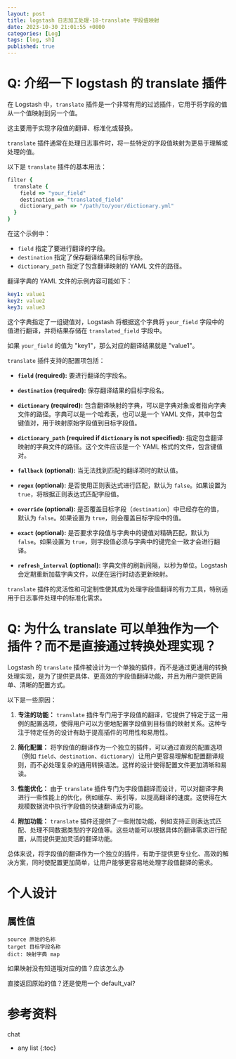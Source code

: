 ```yaml
---
layout: post
title: logstash 日志加工处理-18-translate 字段值映射
date: 2023-10-30 21:01:55 +0800
categories: [Log]
tags: [log, sh]
published: true
---
```



# Q: 介绍一下 logstash 的 translate 插件

在 Logstash 中，`translate` 插件是一个非常有用的过滤插件，它用于将字段的值从一个值映射到另一个值。

这主要用于实现字段值的翻译、标准化或替换。

`translate` 插件通常在处理日志事件时，将一些特定的字段值映射为更易于理解或处理的值。

以下是 `translate` 插件的基本用法：

```ruby
filter {
  translate {
    field => "your_field"
    destination => "translated_field"
    dictionary_path => "/path/to/your/dictionary.yml"
  }
}
```

在这个示例中：

- `field` 指定了要进行翻译的字段。
- `destination` 指定了保存翻译结果的目标字段。
- `dictionary_path` 指定了包含翻译映射的 YAML 文件的路径。

翻译字典的 YAML 文件的示例内容可能如下：

```yaml
key1: value1
key2: value2
key3: value3
```

这个字典指定了一组键值对，Logstash 将根据这个字典将 `your_field` 字段中的值进行翻译，并将结果存储在 `translated_field` 字段中。

如果 `your_field` 的值为 "key1"，那么对应的翻译结果就是 "value1"。

`translate` 插件支持的配置项包括：

- **`field` (required):** 要进行翻译的字段名。

- **`destination` (required):** 保存翻译结果的目标字段名。

- **`dictionary` (required):** 包含翻译映射的字典，可以是字典对象或者指向字典文件的路径。字典可以是一个哈希表，也可以是一个 YAML 文件，其中包含键值对，用于映射原始字段值到目标字段值。

- **`dictionary_path` (required if `dictionary` is not specified):** 指定包含翻译映射的字典文件的路径。这个文件应该是一个 YAML 格式的文件，包含键值对。

- **`fallback` (optional):** 当无法找到匹配的翻译项时的默认值。

- **`regex` (optional):** 是否使用正则表达式进行匹配，默认为 `false`。如果设置为 `true`，将根据正则表达式匹配字段值。

- **`override` (optional):** 是否覆盖目标字段（`destination`）中已经存在的值，默认为 `false`。如果设置为 `true`，则会覆盖目标字段中的值。

- **`exact` (optional):** 是否要求字段值与字典中的键值对精确匹配，默认为 `false`。如果设置为 `true`，则字段值必须与字典中的键完全一致才会进行翻译。

- **`refresh_interval` (optional):** 字典文件的刷新间隔，以秒为单位。Logstash 会定期重新加载字典文件，以便在运行时动态更新映射。

`translate` 插件的灵活性和可定制性使其成为处理字段值翻译的有力工具，特别适用于日志事件处理中的标准化需求。


# Q: 为什么 translate 可以单独作为一个插件？而不是直接通过转换处理实现？

Logstash 的 `translate` 插件被设计为一个单独的插件，而不是通过更通用的转换处理实现，是为了提供更具体、更高效的字段值翻译功能，并且为用户提供更简单、清晰的配置方式。

以下是一些原因：

1. **专注的功能：** `translate` 插件专门用于字段值的翻译，它提供了特定于这一用例的配置选项，使得用户可以方便地配置字段值到目标值的映射关系。这种专注于特定任务的设计有助于提高插件的可用性和易用性。

2. **简化配置：** 将字段值的翻译作为一个独立的插件，可以通过直观的配置选项（例如 `field`、`destination`、`dictionary`）让用户更容易理解和配置翻译规则，而不必处理复杂的通用转换语法。这样的设计使得配置文件更加清晰和易读。

3. **性能优化：** 由于 `translate` 插件专门为字段值翻译而设计，可以对翻译字典进行一些性能上的优化，例如缓存、索引等，以提高翻译的速度。这使得在大规模数据流中执行字段值的快速翻译成为可能。

4. **附加功能：** `translate` 插件还提供了一些附加功能，例如支持正则表达式匹配、处理不同数据类型的字段值等。这些功能可以根据具体的翻译需求进行配置，从而提供更加灵活的翻译功能。

总体来说，将字段值的翻译作为一个独立的插件，有助于提供更专业化、高效的解决方案，同时使配置更加简单，让用户能够更容易地处理字段值翻译的需求。

# 个人设计

## 属性值

```
source 原始的名称
target 目标字段名称
dict: 映射字典 map
```

如果映射没有知道哦对应的值？应该怎么办

直接返回原始的值？还是使用一个 default_val?

# 参考资料

chat

* any list
{:toc}